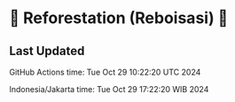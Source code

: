 
# 🌳 Reforestation (Reboisasi) 🌲

## Last Updated

GitHub Actions time: Tue Oct 29 10:22:20 UTC 2024

Indonesia/Jakarta time: Tue Oct 29 17:22:20 WIB 2024
